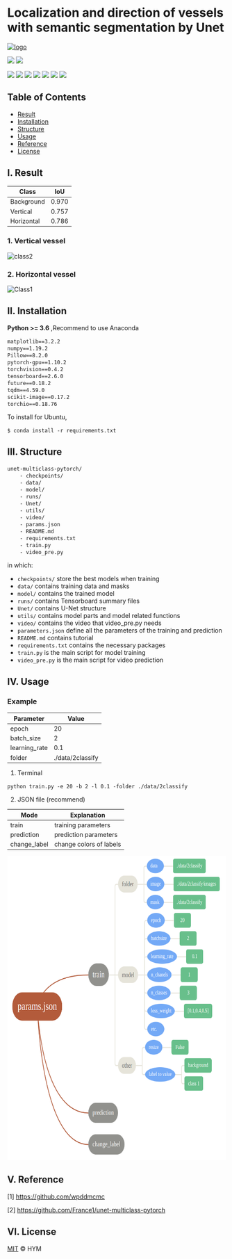 # Localization and direction of vessels with semantic segmentation by Unet
[![logo](https://img.shields.io/badge/HUANGYming-projects-orange?style=flat&logo=github)](https://github.com/HUANGYming) 

![](https://img.shields.io/badge/Linux%20build-pass-green.svg?logo=linux) 
![](https://img.shields.io/badge/NVIDIA-CUDA-green.svg?logo=nvidia) 

![](https://img.shields.io/badge/Python-3.6.13-green.svg?style=social&logo=python) 
![](https://img.shields.io/badge/anaconda-4.12.0-green.svg?style=social&logo=anaconda) 
![](https://img.shields.io/badge/Opencv-4.1.2.30-green.svg?style=social&logo=opencv) 
![](https://img.shields.io/badge/Pytorch-1.10.2-green.svg?style=social&logo=pytorch)
![](https://img.shields.io/badge/NumPy-1.19.2-green.svg?style=social&logo=NumPy)
![](https://img.shields.io/badge/TorchIO-1.3.5-green.svg?style=social&logo=torchio)
![](https://img.shields.io/badge/Pillow-8.2.0-green.svg?style=social&logo=torchio)



## Table of Contents
- [Result](#result)
- [Installation](#installation)
- [Structure](#structure)
- [Usage](#usage)
- [Reference](#reference)
- [License](#license)



## I. Result

| Class | IoU |
| ---- | ---- |
|Background|0.970|
|Vertical|0.757|
|Horizontal|0.786|




### 1. Vertical vessel

![class2](https://github.com/HUANGYming/Unet_multiclass/blob/main/actions/vertticalVessel.gif)

### 2. Horizontal vessel

![Class1](https://github.com/HUANGYming/Unet_multiclass/blob/main/actions/horizontalVessel.gif)

## II. Installation

**Python >= 3.6** ,Recommend to use Anaconda 
```
matplotlib==3.2.2
numpy==1.19.2
Pillow==8.2.0
pytorch-gpu==1.10.2
torchvision==0.4.2
tensorboard==2.6.0
future==0.18.2
tqdm==4.59.0
scikit-image==0.17.2
torchio==0.18.76
```



To install for Ubuntu,
```
$ conda install -r requirements.txt
```




## III. Structure
```
unet-multiclass-pytorch/
    - checkpoints/
    - data/
    - model/
    - runs/
    - Unet/
    - utils/
    - video/
    - params.json
    - README.md
    - requirements.txt
    - train.py
    - video_pre.py
```
in which:
- `checkpoints/` store the best models when training
- `data/` contains training data and masks
- `model/` contains the trained model
- `runs/` contains Tensorboard summary files
- `Unet/` contains U-Net structure
- `utils/` contains model parts and model related functions
- `video/` contains the video that video_pre.py needs
- `parameters.json` define all the parameters of the training and prediction
- `README.md` contains tutorial
- `requirements.txt` contains the necessary packages
- `train.py` is the main script for model training
- `video_pre.py` is the main script for video prediction

## IV. Usage
### Example
| Parameter         |       Value      |
| ----              |       ----       |
|epoch              |       20         |
|batch_size         |       2          |
|learning_rate      |       0.1        |
|folder             | ./data/2classify |

1. Terminal
```
python train.py -e 20 -b 2 -l 0.1 -folder ./data/2classify
```
2. JSON file (recommend)

| Mode              |       Explanation                  |
| ----              |       ----                         |
|train              |       training parameters           |
|prediction         |       prediction parameters         |
|change_label       |       change colors of labels      |


<img src="https://github.com/HUANGYming/Unet_multiclass/blob/main/actions/flow.png" height = "700" width = "700" />




## V. Reference

[1] https://github.com/wpddmcmc

[2] https://github.com/France1/unet-multiclass-pytorch



## VI. License

[MIT](LICENSE) © HYM

